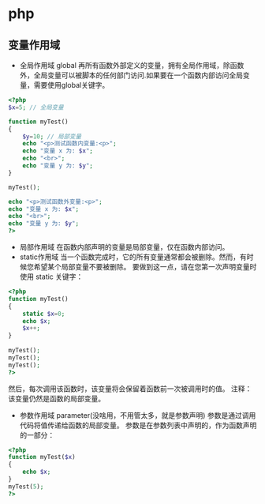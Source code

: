 # php
## 变量作用域
* 全局作用域 global
再所有函数外部定义的变量，拥有全局作用域，除函数外，全局变量可以被脚本的任何部门访问.如果要在一个函数内部访问全局变量，需要使用global关键字。
```php
<?php 
$x=5; // 全局变量 

function myTest() 
{ 
    $y=10; // 局部变量 
    echo "<p>测试函数内变量:<p>"; 
    echo "变量 x 为: $x"; 
    echo "<br>"; 
    echo "变量 y 为: $y"; 
}  

myTest(); 

echo "<p>测试函数外变量:<p>"; 
echo "变量 x 为: $x"; 
echo "<br>"; 
echo "变量 y 为: $y"; 
?>
```
* 局部作用域
在函数内部声明的变量是局部变量，仅在函数内部访问。
* static作用域
当一个函数完成时，它的所有变量通常都会被删除。然而，有时候您希望某个局部变量不要被删除。
要做到这一点，请在您第一次声明变量时使用 static 关键字：
```php
<?php
function myTest()
{
    static $x=0;
    echo $x;
    $x++;
}
 
myTest();
myTest();
myTest();
?>
```
然后，每次调用该函数时，该变量将会保留着函数前一次被调用时的值。
注释：该变量仍然是函数的局部变量。
* 参数作用域 parameter(没啥用，不用管太多，就是参数声明)
参数是通过调用代码将值传递给函数的局部变量。
参数是在参数列表中声明的，作为函数声明的一部分：
```php
<?php
function myTest($x)
{
    echo $x;
}
myTest(5);
?>
```
